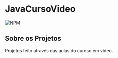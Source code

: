 # JavaCursoVideo

[![NPM](https://img.shields.io/npm/l/react)](https://github.com/jocasilvalima/JavaCursoVideo/blob/master/LICENSE) 

## Sobre os Projetos

Projetos feito através  das aulas do curoso em vídeo.

